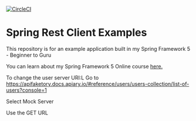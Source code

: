 [![CircleCI](https://circleci.com/gh/robburn/spring-rest-client-examples.svg?style=svg)](https://circleci.com/gh/robburn/spring-rest-client-examples)
# Spring Rest Client Examples

This repository is for an example application built in my Spring Framework 5 - Beginner to Guru

You can learn about my Spring Framework 5 Online course [here.](http://courses.springframework.guru/p/spring-framework-5-begginer-to-guru/?product_id=363173)


To change the user server URI:L
Go to https://apifaketory.docs.apiary.io/#reference/users/users-collection/list-of-users?console=1

Select Mock Server

Use the GET URL